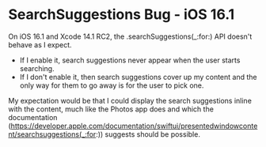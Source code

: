 # SearchSuggestions Bug - iOS 16.1

On iOS 16.1 and Xcode 14.1 RC2, the .searchSuggestions(_:for:) API doesn't behave as I expect. 
- If I enable it, search suggestions never appear when the user starts searching. 
- If I don't enable it, then search suggestions cover up my content and the only way for them to go away is for the user to pick one. 

My expectation would be that I could display the search suggestions inline with the content, much like the Photos app does and which 
the documentation (https://developer.apple.com/documentation/swiftui/presentedwindowcontent/searchsuggestions(_:for:)) suggests should 
be possible.
